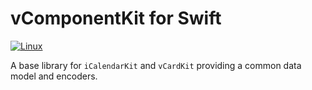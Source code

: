 # vComponentKit for Swift

[![Linux](https://github.com/swift-calendar/vcomponentkit/workflows/Linux/badge.svg)](https://github.com/swift-calendar/vcomponentkit/actions)

A base library for `iCalendarKit` and `vCardKit` providing a common data model and encoders.
